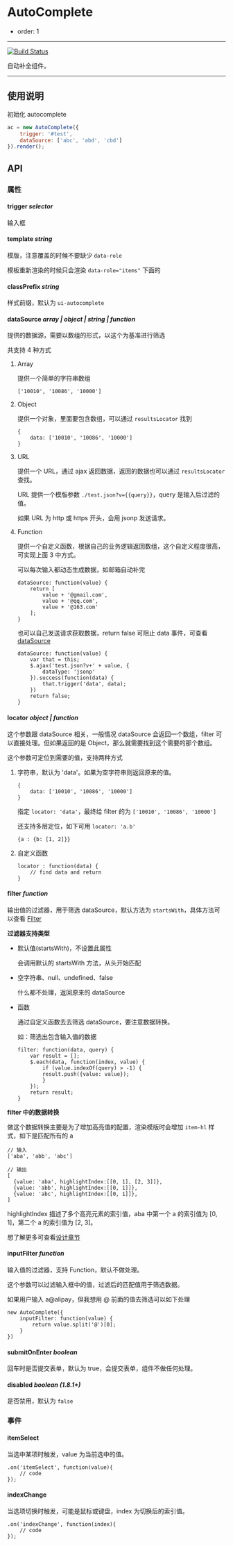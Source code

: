 # AutoComplete 

- order: 1

---

[![Build Status](https://secure.travis-ci.org/aralejs/autocomplete.png)](https://travis-ci.org/aralejs/autocomplete)

自动补全组件。

---

## 使用说明

初始化 autocomplete

```javascript
ac = new AutoComplete({
    trigger: '#test',
    dataSource: ['abc', 'abd', 'cbd']
}).render();
```

## API

### 属性 

#### trigger *selector*

输入框

#### template *string*

模版，注意覆盖的时候不要缺少 `data-role`

模板重新渲染的时候只会渲染 `data-role="items"` 下面的

#### classPrefix *string*

样式前缀，默认为 `ui-autocomplete`


#### dataSource *array | object | string | function*

提供的数据源，需要以数组的形式，以这个为基准进行筛选

共支持 4 种方式

1.  Array

    提供一个简单的字符串数组
   
    ```
    ['10010', '10086', '10000']
    ```


1.  Object

    提供一个对象，里面要包含数组，可以通过 `resultsLocator` 找到
    
    ```
    {
        data: ['10010', '10086', '10000']
    }
    ```


1.  URL

    提供一个 URL，通过 ajax 返回数据，返回的数据也可以通过 `resultsLocator` 查找。
    
    URL 提供一个模版参数 `./test.json?v={{query}}`，query 是输入后过滤的值。

    如果 URL 为 http 或 https 开头，会用 jsonp 发送请求。

1.  Function

    提供一个自定义函数，根据自己的业务逻辑返回数组，这个自定义程度很高，可实现上面 3 中方式。
    
    可以每次输入都动态生成数据，如邮箱自动补完
    
    ```
    dataSource: function(value) {
        return [
            value + '@gmail.com',
            value + '@qq.com',
            value + '@163.com'
        ];
    }
    ```
    
    也可以自己发送请求获取数据，return false 可阻止 data 事件，可查看 [dataSource](./docs/data-source.html)
    
    ```
    dataSource: function(value) {
        var that = this;
        $.ajax('test.json?v+' + value, {
            dataType: 'jsonp'
        }).success(function(data) {
            that.trigger('data', data);
        })
        return false;
    }
    ```

#### locator *object | function*

这个参数跟 dataSource 相关，一般情况 dataSource 会返回一个数组，filter 可以直接处理。但如果返回的是 Object，那么就需要找到这个需要的那个数组。

这个参数可定位到需要的值，支持两种方式

1.  字符串，默认为 'data'。如果为空字符串则返回原来的值。

    ```
    {
        data: ['10010', '10086', '10000']
    }
    ```
    
    指定 `locator: 'data'`，最终给 filter 的为 `['10010', '10086', '10000']`
    
    还支持多层定位，如下可用 `locator: 'a.b'`
    
    ```
    {a : {b: [1, 2]}}
    ```

2.  自定义函数

    ```
    locator : function(data) {
        // find data and return
    }
    ```

#### filter *function*

输出值的过滤器，用于筛选 dataSource，默认方法为 `startsWith`，具体方法可以查看 [Filter](./docs/filter.html)

**过滤器支持类型**

-   默认值(startsWith)，不设置此属性
  
    会调用默认的 startsWith 方法，从头开始匹配

-   空字符串、null、undefined、false

    什么都不处理，返回原来的 dataSource
  
-   函数

    通过自定义函数去去筛选 dataSource，要注意数据转换。
  
    如：筛选出包含输入值的数据
  
    ```
    filter: function(data, query) {
        var result = [];
        $.each(data, function(index, value) {
            if (value.indexOf(query) > -1) {
            result.push({value: value});
            }
        });
        return result;
    }
    ```


**filter 中的数据转换**

做这个数据转换主要是为了增加高亮值的配置，渲染模版时会增加 `item-hl` 样式，如下是匹配所有的 a

```
// 输入
['aba', 'abb', 'abc']

// 输出
[
  {value: 'aba', highlightIndex:[[0, 1], [2, 3]]},
  {value: 'abb', highlightIndex:[[0, 1]]},
  {value: 'abc', highlightIndex:[[0, 1]]},
]
```
highlightIndex 描述了多个高亮元素的索引值，aba 中第一个 a 的索引值为 [0, 1]，第二个 a 的索引值为 [2, 3]。


想了解更多可查看[设计章节](./docs/design.html)

#### inputFilter *function*

输入值的过滤器，支持 Function，默认不做处理。

这个参数可以过滤输入框中的值，过滤后的匹配值用于筛选数据。

如果用户输入 a@alipay，但我想用 @ 前面的值去筛选可以如下处理

```
new AutoComplete({
    inputFilter: function(value) {
        return value.split('@')[0];
    }
})
```

#### submitOnEnter *boolean*

回车时是否提交表单，默认为 true，会提交表单，组件不做任何处理。

#### disabled *boolean* _(1.8.1+)_

是否禁用，默认为 `false`


### 事件

#### itemSelect

当选中某项时触发，value 为当前选中的值。

```
.on('itemSelect', function(value){
    // code
});
```

#### indexChange

当选项切换时触发，可能是鼠标或键盘，index 为切换后的索引值。

```
.on('indexChange', function(index){
    // code
});
```
